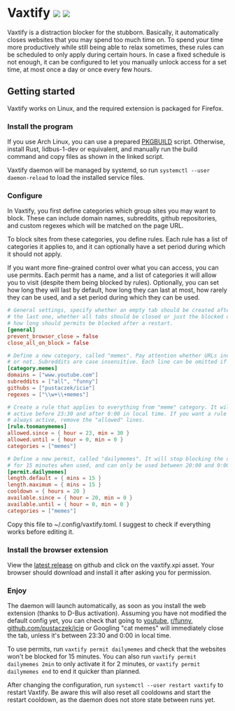 # Vaxtify [![](https://img.shields.io/github/workflow/status/pustaczek/vaxtify/Continuous%20Integration?logo=github-actions&logoColor=white)](https://github.com/pustaczek/vaxtify/actions) [![](https://img.shields.io/github/license/pustaczek/vaxtify?color=success&logo=github)](https://github.com/pustaczek/vaxtify)

Vaxtify is a distraction blocker for the stubborn.
Basically, it automatically closes websites that you may spend too much time on.
To spend your time more productively while still being able to relax sometimes, these rules can be scheduled to only apply during certain hours.
In case a fixed schedule is not enough, it can be configured to let you manually unlock access for a set time, at most once a day or once every few hours.

## Getting started

Vaxtify works on Linux, and the required extension is packaged for Firefox.

### Install the program

If you use Arch Linux, you can use a prepared [PKGBUILD](misc/arch-packaging/PKGBUILD) script.
Otherwise, install Rust, lidbus-1-dev or equivalent, and manually run the build command and copy files as shown in the linked script.

Vaxtify daemon will be managed by systemd, so run `systemctl --user daemon-reload` to load the installed service files.

### Configure

In Vaxtify, you first define categories which group sites you may want to block.
These can include domain names, subreddits, github repositories, and custom regexes which will be matched on the page URL.

To block sites from these categories, you define rules.
Each rule has a list of categories it applies to, and it can optionally have a set period during which it should not apply.

If you want more fine-grained control over what you can access, you can use permits.
Each permit has a name, and a list of categories it will allow you to visit (despite them being blocked by rules).
Optionally, you can set how long they will last by default, how long they can last at most, how rarely they can be used, and a set period during which they can be used.

```toml
# General settings, specify whether an empty tab should be created after closing
# the last one, whether all tabs should be closed or just the blocked ones, and
# how long should permits be blocked after a restart.
[general]
prevent_browser_close = false
close_all_on_block = false

# Define a new category, called "memes". Pay attention whether URLs include www
# or not. Subreddits are case insensitive. Each line can be omitted if empty.
[category.memes]
domains = ["www.youtube.com"]
subreddits = ["all", "funny"]
githubs = ["pustaczek/icie"]
regexes = ["\\w+\\+memes"]

# Create a rule that applies to everything from "meme" category. It will be
# active before 23:30 and after 0:00 in local time. If you want a rule to be
# always active, remove the "allowed" lines.
[rule.toomanymemes]
allowed.since = { hour = 23, min = 30 }
allowed.until = { hour = 0, min = 0 }
categories = ["memes"]

# Define a new permit, called "dailymemes". It will stop blocking the category
# for 15 minutes when used, and can only be used between 20:00 and 0:00.
[permit.dailymemes]
length.default = { mins = 15 }
length.maximum = { mins = 15 }
cooldown = { hours = 20 }
available.since = { hour = 20, min = 0 }
available.until = { hour = 0, min = 0 }
categories = ["memes"]
```

Copy this file to ~/.config/vaxtify.toml.
I suggest to check if everything works before editing it.

### Install the browser extension

View the [latest release](https://github.com/pustaczek/vaxtify/releases/latest) on github and click on the vaxtify.xpi asset.
Your browser should download and install it after asking you for permission.

### Enjoy

The daemon will launch automatically, as soon as you install the web extension (thanks to D-Bus activation).
Assuming you have not modified the default config yet, you can check that going to [youtube](https://youtube.com), [r/funny](https://www.reddit.com/r/funny), [github.com/pustaczek/icie](https://github.com/pustaczek/icie) or Googling "cat memes" will immediately close the tab, unless it's between 23:30 and 0:00 in local time.

To use permits, run `vaxtify permit dailymemes` and check that the websites won't be blocked for 15 minutes.
You can also run `vaxtify permit dailymemes 2min` to only activate it for 2 minutes, or `vaxtify permit dailymemes end` to end it quicker than planned.

After changing the configuration, run `systemctl --user restart vaxtify` to restart Vaxtify.
Be aware this will also reset all cooldowns and start the restart cooldown, as the daemon does not store state between runs yet.
